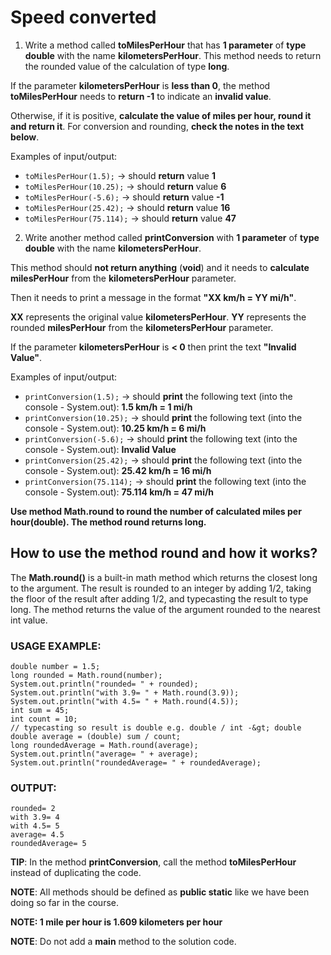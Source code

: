 # Speed converted

1. Write a method called **toMilesPerHour** that has **1 parameter** of **type double** with the name **kilometersPerHour**. This method needs to return the rounded value of the calculation of type **long**.

If the parameter **kilometersPerHour** is **less than 0**, the method **toMilesPerHour** needs to **return -1** to indicate an **invalid value**.

Otherwise, if it is positive, **calculate the value of miles per hour, round it and return it**. For conversion and rounding, **check the notes in the text below**.

Examples of input/output:
* `toMilesPerHour(1.5);` → should **return** value **1**
* `toMilesPerHour(10.25);` → should **return** value **6**
* `toMilesPerHour(-5.6);` → should **return** value **-1**
* `toMilesPerHour(25.42);` → should **return** value **16**
* `toMilesPerHour(75.114);` → should **return** value **47**


2. Write another method called **printConversion** with **1 parameter** of **type double** with the name **kilometersPerHour**.

This method should **not return anything** (**void**) and it needs to **calculate milesPerHour** from the **kilometersPerHour** parameter.

Then it needs to print a message in the format **"XX km/h = YY mi/h"**.

**XX** represents the original value **kilometersPerHour**.
**YY** represents the rounded **milesPerHour** from the **kilometersPerHour** parameter.

If the parameter **kilometersPerHour** is **&lt; 0** then print the text **"Invalid Value"**.


Examples of input/output:
* `printConversion(1.5);` → should **print** the following text (into the console - System.out): **1.5 km/h = 1 mi/h**
* `printConversion(10.25);` → should **print** the following text (into the console - System.out): **10.25 km/h = 6 mi/h**
* `printConversion(-5.6);` → should **print** the following text (into the console - System.out): **Invalid Value**
* `printConversion(25.42);` → should **print** the following text (into the console - System.out): **25.42 km/h = 16 mi/h**
* `printConversion(75.114);` → should **print** the following text (into the console - System.out): **75.114 km/h = 47 mi/h**


**Use method Math.round to round the number of calculated miles per hour(double). The method round returns long.**


## How to use the method round and how it works?

The **Math.round()** is a built-in math method which returns the closest long to the argument. The result is rounded to an integer by adding 1/2, taking the floor of the result after adding 1/2, and typecasting the result to type long. The method returns the value of the argument rounded to the nearest int value.

### USAGE EXAMPLE:

`double number = 1.5;`  
`long rounded = Math.round(number);`  
`System.out.println("rounded= " + rounded);`  
`System.out.println("with 3.9= " + Math.round(3.9));`  
`System.out.println("with 4.5= " + Math.round(4.5));`  
`int sum = 45;`  
`int count = 10;`  
`// typecasting so result is double e.g. double / int -&gt; double`  
`double average = (double) sum / count;`  
`long roundedAverage = Math.round(average);`  
`System.out.println("average= " + average);`  
`System.out.println("roundedAverage= " + roundedAverage);`  


### OUTPUT:

`rounded= 2`  
`with 3.9= 4`  
`with 4.5= 5`  
`average= 4.5`  
`roundedAverage= 5`  



**TIP**: In the method **printConversion**, call the method **toMilesPerHour** instead of duplicating the code.

**NOTE**: All methods should be defined as **public static** like we have been doing so far in the course.

**NOTE: 1 mile per hour is 1.609 kilometers per hour**

**NOTE**: Do not add a **main** method to the solution code.